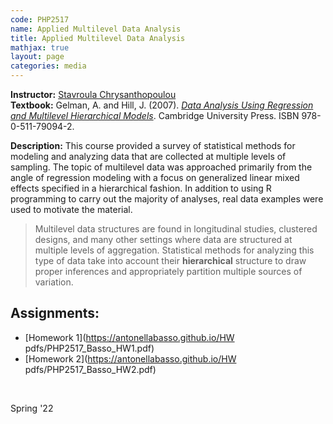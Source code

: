 ```yaml
---
code: PHP2517
name: Applied Multilevel Data Analysis
title: Applied Multilevel Data Analysis
mathjax: true
layout: page
categories: media
---
```


**Instructor:** [Stavroula Chrysanthopoulou](https://vivo.brown.edu/display/schrysan) <br>
**Textbook:** Gelman, A. and Hill, J. (2007). [*Data Analysis Using Regression and Multilevel Hierarchical Models*](https://www.cambridge.org/highereducation/books/data-analysis-using-regression-and-multilevel-hierarchical-models/32A29531C7FD730C3A68951A17C9D983#overview). Cambridge University Press. ISBN 978-0-511-79094-2.

**Description:** This course provided a survey of statistical methods for modeling and analyzing data that are collected at multiple levels of sampling. The topic of multilevel data was approached primarily from the angle of regression modeling with a focus on generalized linear mixed effects specified in a hierarchical fashion. In addition to using R programming to carry out the majority of analyses, real data examples were used to motivate the material.

>  Multilevel data structures are found in longitudinal studies, clustered designs, and many other settings where data are structured at multiple levels of aggregation. Statistical methods for analyzing this type of data take into account their **hierarchical** structure to draw proper inferences and appropriately partition multiple sources of variation. 

<h2>Assignments:</h2>

- [Homework 1](https://antonellabasso.github.io/HW pdfs/PHP2517_Basso_HW1.pdf)
- [Homework 2](https://antonellabasso.github.io/HW pdfs/PHP2517_Basso_HW2.pdf)
  
&nbsp; 

Spring '22
